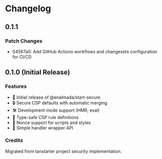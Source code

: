 # Changelog

## 0.1.1

### Patch Changes

- 04567a0: Add GitHub Actions workflows and changesets configuration for CI/CD

## 0.1.0 (Initial Release)

### Features

- 🎉 Initial release of @enalmada/start-secure
- 🔒 Secure CSP defaults with automatic merging
- 🛠️ Development mode support (HMR, eval)
- 📝 Type-safe CSP rule definitions
- 🔐 Nonce support for scripts and styles
- 🚀 Simple handler wrapper API

### Credits

Migrated from tanstarter project security implementation.
